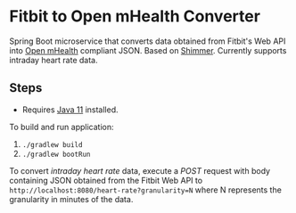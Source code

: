 # Fitbit to Open mHealth Converter
Spring Boot microservice that converts data obtained from Fitbit's Web API into [Open mHealth](https://openmhealth.org) compliant JSON. Based on [Shimmer](https://github.com/openmhealth/shimmer).
Currently supports intraday heart rate data.

## Steps
- Requires [Java 11](http://www.oracle.com/technetwork/java/javase/downloads/index.html) installed.

To build and run application:
1. `./gradlew build`
2. `./gradlew bootRun`

To convert *intraday heart rate* data, execute a *POST* request with body containing JSON obtained from the Fitbit Web API to `http://localhost:8080/heart-rate?granularity=N` where N represents the granularity in minutes of the data.

